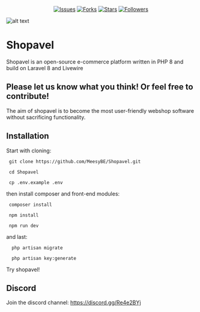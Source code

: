 <p align="center">
    <a href="https://github.com/MeesyBE/Shopavel/issues">
        <img src="https://img.shields.io/github/issues/MeesyBE/Shopavel.svg"
            alt="Issues"></a>
     <a href="https://github.com/MeesyBE/Shopavel/fork">
        <img src="https://img.shields.io/github/forks/MeesyBE/Shopavel.svg?style=social&label=Fork"
            alt="Forks"></a>
    <a href="https://github.com/MeesyBE/Shopavel/stargazers">
        <img src="https://img.shields.io/github/stars/MeesyBE/Shopavel.svg?style=social&label=Stars"
            alt="Stars"></a>
    <a href="https://github.com/YolanMees/">
        <img src="https://img.shields.io/github/followers/YolanMees.svg?style=social&label=Follow"
            alt="Followers"></a>
</p>

![alt text](https://shopavel.com/wp-content/uploads/2021/02/Schermafbeelding-2021-02-18-om-08.56.01.png)

# Shopavel
Shopavel is an open-source e-commerce platform written in PHP 8 and build on Laravel 8 and Livewire

## Please let us know what you think! Or feel free to contribute! 
The aim of shopavel is to become the most user-friendly webshop software without sacrificing functionality.

## Installation
Start with cloning:

     git clone https://github.com/MeesyBE/Shopavel.git

     cd Shopavel

     cp .env.example .env


then install composer and front-end modules:

     composer install

     npm install
     
     npm run dev

and last:

      php artisan migrate

      php artisan key:generate


Try shopavel!


## Discord
Join the discord channel: https://discord.gg/Re4e2BYj

